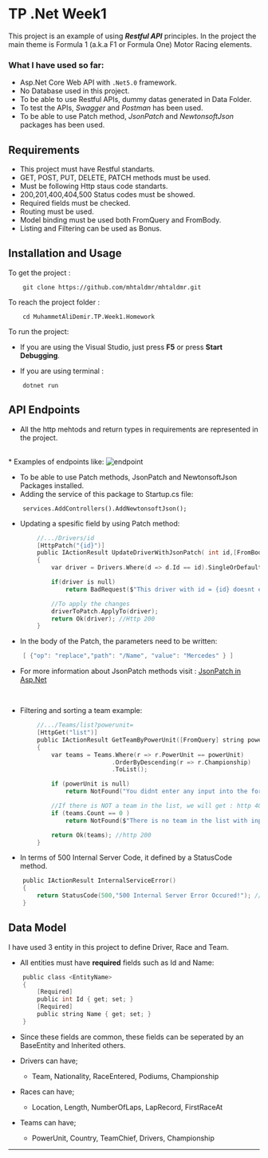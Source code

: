 

# TP .Net Week1

This project is an example of using  ***Restful API*** principles.
In the project the main theme is Formula 1 (a.k.a F1 or Formula One) Motor Racing elements.

### What I have used so far:
- Asp.Net Core Web API with `.Net5.0` framework.
- No Database used in this project.
- To be able to use Restful APIs, dummy datas generated in Data Folder.
- To test the APIs, *Swagger* and *Postman* has been used.
- To be able to use Patch method, *JsonPatch* and *NewtonsoftJson* packages has been used.


## Requirements
- This project must have Restful standarts.
- GET, POST, PUT, DELETE, PATCH methods must be used.
- Must be following Http staus code standarts.
- 200,201,400,404,500 Status codes must be showed.
- Required fields must be checked.
- Routing must be used.
- Model binding must be used both FromQuery and FromBody.
- Listing and Filtering can be used as Bonus.

## Installation and Usage

To get the project :
```
    git clone https://github.com/mhtaldmr/mhtaldmr.git
```
To reach the project folder :
```
    cd MuhammetAliDemir.TP.Week1.Homework
```
To run the project:
- If you are using the Visual Studio, just press **F5** or press **Start Debugging**.

- If you are using terminal : 
```
    dotnet run
```


## API Endpoints

* All the http mehtods and return types in requirements are represented in the project.
<br>
*  Examples of endpoints like:
<img src="https://github.com/mhtaldmr/malleyoo/blob/master/endpoints.PNG" alt="endpoint" />

- To be able to use Patch methods, JsonPatch and NewtonsoftJson Packages installed.
- Adding the service of this package to Startup.cs file:
```
    services.AddControllers().AddNewtonsoftJson();
```
- Updating a spesific field by using Patch method:
```c
        //.../Drivers/id
        [HttpPatch("{id}")] 
        public IActionResult UpdateDriverWithJsonPatch( int id,[FromBody] JsonPatchDocument<Driver> driverToPatch)
        {
            var driver = Drivers.Where(d => d.Id == id).SingleOrDefault();

            if(driver is null)
                return BadRequest($"This driver with id = {id} doesnt exist in the list!");

            //To apply the changes
            driverToPatch.ApplyTo(driver);
            return Ok(driver); //Http 200
        }
```
- In the body of the Patch, the parameters need to be written:
```c
    [ {"op": "replace","path": "/Name", "value": "Mercedes" } ]
```

 - For more information about JsonPatch methods visit : [JsonPatch in Asp.Net](https://docs.microsoft.com/en-us/aspnet/core/web-api/jsonpatch?view=aspnetcore-5.0)
<br>

- Filtering and sorting a team example:
```c
        //.../Teams/list?powerunit=
        [HttpGet("list")]
        public IActionResult GetTeamByPowerUnit([FromQuery] string powerUnit)
        {
            var teams = Teams.Where(r => r.PowerUnit == powerUnit)
                             .OrderByDescending(r => r.Championship)
                             .ToList();

            if (powerUnit is null)
                return NotFound("You didnt enter any input into the form!");

            //If there is NOT a team in the list, we will get : http 404 Not Found Error
            if (teams.Count == 0 )
                return NotFound($"There is no team in the list with input = {powerUnit}!");

            return Ok(teams); //http 200
        }
```

* In terms of 500 Internal Server Code, it defined by a StatusCode method.
```c
    public IActionResult InternalServiceError()
    {
        return StatusCode(500,"500 Internal Server Error Occured!"); //Http 500
    }
```


## Data Model

I have used 3 entity in this project to define Driver, Race and Team.
- All entities must have **required** fields such as Id and Name:
```c
    public class <EntityName>
    {
        [Required]
        public int Id { get; set; }
        [Required]
        public string Name { get; set; }
    }
```
- Since these fields are common, these fields can be seperated by an BaseEntity and Inherited others.

- Drivers can have;
    * Team, Nationality, RaceEntered, Podiums, Championship

- Races can have;
    * Location, Length, NumberOfLaps, LapRecord, FirstRaceAt

- Teams can have;
    * PowerUnit, Country, TeamChief, Drivers, Championship

----